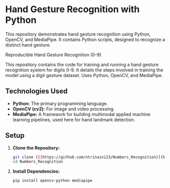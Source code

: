 # Hand Gesture Recognition with Python

This repository demonstrates hand gesture recognition using Python, OpenCV, and MediaPipe. It contains Python scripts, designed to recognize a distinct hand gesture.

Reproducible Hand Gesture Recognition (0-9)

This repository contains the code for training and running a hand gesture recognition system for digits 0-9.  It details the steps involved in training the model using a digit gesture dataset.  Uses Python, OpenCV, and MediaPipe.

## Technologies Used

*   **Python:** The primary programming language.
*   **OpenCV (cv2):** For image and video processing.
*   **MediaPipe:** A framework for building multimodal applied machine learning pipelines, used here for hand landmark detection.


## Setup

1.  **Clone the Repository:**

    ```bash
    git clone [([https://github.com/ntrinaini23/Numbers_Recognition)](https://github.com/ntrinaini23)]
    cd Numbers_Recognition
    ```

2.  **Install Dependencies:**

    ```bash
    pip install opencv-python mediapipe
    ```
